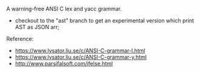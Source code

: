 A warning-free ANSI C lex and yacc grammar.

* checkout to the "ast" branch to get an experimental version which print AST as JSON arr;

Reference:
* https://www.lysator.liu.se/c/ANSI-C-grammar-l.html
* https://www.lysator.liu.se/c/ANSI-C-grammar-y.html
* http://www.parsifalsoft.com/ifelse.html
